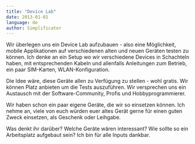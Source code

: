 ```yaml
---
title: "Device Lab"
date: 2013-01-01
language: de
author: Simplificator
---
```


Wir überlegen uns ein Device Lab aufzubauen - also eine Möglichkeit, mobile Applikationen auf verschiedenen alten und neuen Geräten testen zu können. Ich denke an ein Setup wo wir verschiedene Devices in Schachteln haben, mit entsprechenden Kabeln und allenfalls Anleitungen zum Betrieb, ein paar SIM-Karten, WLAN-Konfiguration.

Die Idee wäre, diese Geräte allen zu Verfügung zu stellen - wohl gratis. Wir können Platz anbieten um die Tests auszuführen. Wir versprechen uns ein Austausch mit der Software-Community, Profis und Hobbyprogrammierer.

Wir haben schon ein paar eigene Geräte, die wir so einsetzen können. Ich nehme an, viele von euch würden euer altes Gerät gerne für einen guten Zweck einsetzen, als Geschenk oder Leihgabe.

Was denkt ihr darüber? Welche Geräte wären interessant? Wie sollte so ein Arbeitsplatz aufgebaut sein? Ich bin für alle Inputs dankbar.
